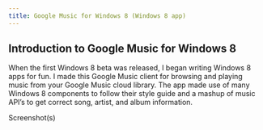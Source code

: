 ```yaml
---
title: Google Music for Windows 8 (Windows 8 app)
---
```


## Introduction to Google Music for Windows 8
When the first Windows 8 beta was released, I began writing Windows 8 apps for fun. I made this Google Music client for browsing and playing music from your Google Music cloud library. The app made use of many Windows 8 components to follow their style guide and a mashup of music API’s to get correct song, artist, and album information.

Screenshot(s)